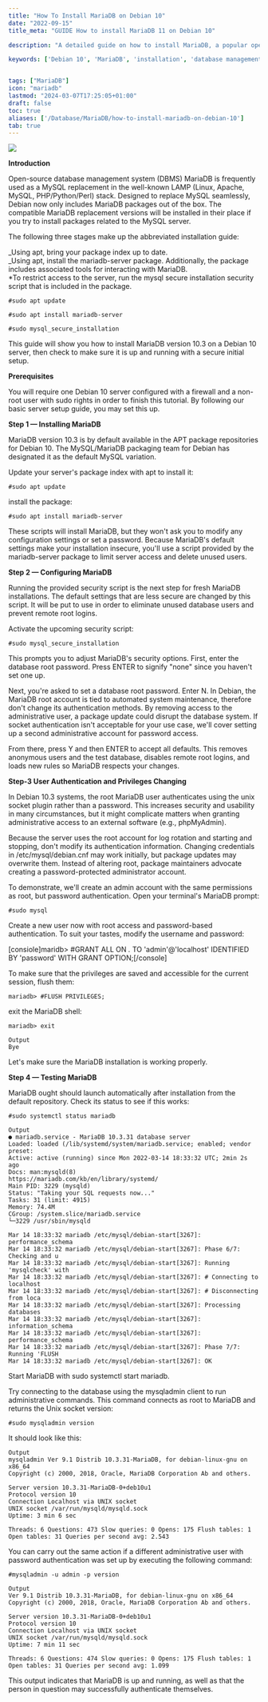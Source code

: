 ```yaml
---
title: "How To Install MariaDB on Debian 10"
date: "2022-09-15"
title_meta: "GUIDE How to install MariaDB 11 on Debian 10"

description: "A detailed guide on how to install MariaDB, a popular open-source relational database system, on Debian 10."

keywords: ['Debian 10', 'MariaDB', 'installation', 'database management', 'SQL', 'Linux']


tags: ["MariaDB"]
icon: "mariadb"
lastmod: "2024-03-07T17:25:05+01:00"
draft: false
toc: true
aliases: ['/Database/MariaDB/how-to-install-mariadb-on-debian-10']
tab: true
---
```


![](images/How-To-Install-MariaDB-on-Debian-10_utho.jpg)

**Introduction**

Open-source database management system (DBMS) MariaDB is frequently used as a MySQL replacement in the well-known LAMP (Linux, Apache, MySQL, PHP/Python/Perl) stack. Designed to replace MySQL seamlessly, Debian now only includes MariaDB packages out of the box. The compatible MariaDB replacement versions will be installed in their place if you try to install packages related to the MySQL server.

The following three stages make up the abbreviated installation guide:

_Using apt, bring your package index up to date.  
_Using apt, install the mariadb-server package. Additionally, the package includes associated tools for interacting with MariaDB.  
\*To restrict access to the server, run the mysql secure installation security script that is included in the package.

```
#sudo apt update
```  
```
#sudo apt install mariadb-server
```  
```
#sudo mysql_secure_installation
```

This guide will show you how to install MariaDB version 10.3 on a Debian 10 server, then check to make sure it is up and running with a secure initial setup.

**Prerequisites**

You will require one Debian 10 server configured with a firewall and a non-root user with sudo rights in order to finish this tutorial. By following our basic server setup guide, you may set this up.

**Step 1 — Installing MariaDB**

MariaDB version 10.3 is by default available in the APT package repositories for Debian 10. The MySQL/MariaDB packaging team for Debian has designated it as the default MySQL variation.

Update your server's package index with apt to install it:

```
#sudo apt update
```

install the package:

```
#sudo apt install mariadb-server
```

These scripts will install MariaDB, but they won't ask you to modify any configuration settings or set a password. Because MariaDB's default settings make your installation insecure, you'll use a script provided by the mariadb-server package to limit server access and delete unused users.

**Step 2 — Configuring MariaDB**

Running the provided security script is the next step for fresh MariaDB installations. The default settings that are less secure are changed by this script. It will be put to use in order to eliminate unused database users and prevent remote root logins.

Activate the upcoming security script:

```
#sudo mysql_secure_installation
```

This prompts you to adjust MariaDB's security options. First, enter the database root password. Press ENTER to signify "none" since you haven't set one up.

Next, you're asked to set a database root password. Enter N. In Debian, the MariaDB root account is tied to automated system maintenance, therefore don't change its authentication methods. By removing access to the administrative user, a package update could disrupt the database system. If socket authentication isn't acceptable for your use case, we'll cover setting up a second administrative account for password access.

From there, press Y and then ENTER to accept all defaults. This removes anonymous users and the test database, disables remote root logins, and loads new rules so MariaDB respects your changes.

**Step-3 User Authentication and Privileges Changing**

In Debian 10.3 systems, the root MariaDB user authenticates using the unix socket plugin rather than a password. This increases security and usability in many circumstances, but it might complicate matters when granting administrative access to an external software (e.g., phpMyAdmin).

Because the server uses the root account for log rotation and starting and stopping, don't modify its authentication information. Changing credentials in /etc/mysql/debian.cnf may work initially, but package updates may overwrite them. Instead of altering root, package maintainers advocate creating a password-protected administrator account.

To demonstrate, we'll create an admin account with the same permissions as root, but password authentication. Open your terminal's MariaDB prompt:

```
#sudo mysql
```

Create a new user now with root access and password-based authentication. To suit your tastes, modify the username and password:

\[consiole\]maridb> #GRANT ALL ON _._ TO 'admin'@'localhost' IDENTIFIED BY 'password' WITH GRANT OPTION;\[/console\]

To make sure that the privileges are saved and accessible for the current session, flush them:

```
mariadb> #FLUSH PRIVILEGES;
```

exit the MariaDB shell:

```
mariadb> exit
```

```
Output  
Bye
```

Let's make sure the MariaDB installation is working properly.

**Step 4 — Testing MariaDB**

MariaDB ought should launch automatically after installation from the default repository. Check its status to see if this works:

```
#sudo systemctl status mariadb
```

```
Output  
● mariadb.service - MariaDB 10.3.31 database server  
Loaded: loaded (/lib/systemd/system/mariadb.service; enabled; vendor preset:  
Active: active (running) since Mon 2022-03-14 18:33:32 UTC; 2min 2s ago  
Docs: man:mysqld(8)  
https://mariadb.com/kb/en/library/systemd/  
Main PID: 3229 (mysqld)  
Status: "Taking your SQL requests now..."  
Tasks: 31 (limit: 4915)  
Memory: 74.4M  
CGroup: /system.slice/mariadb.service  
└─3229 /usr/sbin/mysqld

Mar 14 18:33:32 mariadb /etc/mysql/debian-start[3267]: performance_schema  
Mar 14 18:33:32 mariadb /etc/mysql/debian-start[3267]: Phase 6/7: Checking and u  
Mar 14 18:33:32 mariadb /etc/mysql/debian-start[3267]: Running 'mysqlcheck' with  
Mar 14 18:33:32 mariadb /etc/mysql/debian-start[3267]: # Connecting to localhost  
Mar 14 18:33:32 mariadb /etc/mysql/debian-start[3267]: # Disconnecting from loca  
Mar 14 18:33:32 mariadb /etc/mysql/debian-start[3267]: Processing databases  
Mar 14 18:33:32 mariadb /etc/mysql/debian-start[3267]: information_schema  
Mar 14 18:33:32 mariadb /etc/mysql/debian-start[3267]: performance_schema  
Mar 14 18:33:32 mariadb /etc/mysql/debian-start[3267]: Phase 7/7: Running 'FLUSH  
Mar 14 18:33:32 mariadb /etc/mysql/debian-start[3267]: OK
```

Start MariaDB with sudo systemctl start mariadb.

Try connecting to the database using the mysqladmin client to run administrative commands. This command connects as root to MariaDB and returns the Unix socket version:

```
#sudo mysqladmin version
```

It should look like this:

```
Output  
mysqladmin Ver 9.1 Distrib 10.3.31-MariaDB, for debian-linux-gnu on x86_64  
Copyright (c) 2000, 2018, Oracle, MariaDB Corporation Ab and others.

Server version 10.3.31-MariaDB-0+deb10u1  
Protocol version 10  
Connection Localhost via UNIX socket  
UNIX socket /var/run/mysqld/mysqld.sock  
Uptime: 3 min 6 sec

Threads: 6 Questions: 473 Slow queries: 0 Opens: 175 Flush tables: 1 Open tables: 31 Queries per second avg: 2.543
```

You can carry out the same action if a different administrative user with password authentication was set up by executing the following command:

```
#mysqladmin -u admin -p version
```

```
Output  
Ver 9.1 Distrib 10.3.31-MariaDB, for debian-linux-gnu on x86_64  
Copyright (c) 2000, 2018, Oracle, MariaDB Corporation Ab and others.

Server version 10.3.31-MariaDB-0+deb10u1  
Protocol version 10  
Connection Localhost via UNIX socket  
UNIX socket /var/run/mysqld/mysqld.sock  
Uptime: 7 min 11 sec

Threads: 6 Questions: 474 Slow queries: 0 Opens: 175 Flush tables: 1 Open tables: 31 Queries per second avg: 1.099
```

This output indicates that MariaDB is up and running, as well as that the person in question may successfully authenticate themselves.
